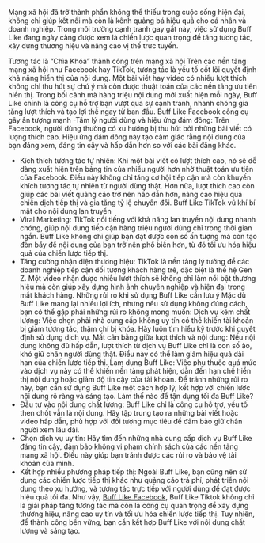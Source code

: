 Mạng xã hội đã trở thành phần không thể thiếu trong cuộc sống hiện đại, không chỉ giúp kết nối mà còn là kênh quảng bá hiệu quả cho cá nhân và doanh nghiệp. Trong môi trường cạnh tranh gay gắt này, việc sử dụng Buff Like đang ngày càng được xem là chiến lược quan trọng để tăng tương tác, xây dựng thương hiệu và nâng cao vị thế trực tuyến.

Tương tác là “Chìa Khóa” thành công trên mạng xã hội
Trên các nền tảng mạng xã hội như Facebook hay TikTok, tương tác là yếu tố cốt lõi quyết định khả năng hiển thị của nội dung. Một bài viết hay video có nhiều lượt thích không chỉ thu hút sự chú ý mà còn được thuật toán của các nền tảng ưu tiên hiển thị.
Trong bối cảnh mà hàng triệu nội dung mới xuất hiện mỗi ngày, Buff Like chính là công cụ hỗ trợ bạn vượt qua sự cạnh tranh, nhanh chóng gia tăng lượt thích và tạo lợi thế ngay từ ban đầu.
Buff Like Facebook công cụ gây ấn tượng mạnh
-Tâm lý người dùng và hiệu ứng đám đông: Trên Facebook, người dùng thường có xu hướng bị thu hút bởi những bài viết có lượng thích cao. Hiệu ứng đám đông này tạo cảm giác rằng nội dung của bạn đáng xem, đáng tin cậy và hấp dẫn hơn so với các bài đăng khác.
- Kích thích tương tác tự nhiên: Khi một bài viết có lượt thích cao, nó sẽ dễ dàng xuất hiện trên bảng tin của nhiều người hơn nhờ thuật toán ưu tiên của Facebook. Điều này không chỉ tăng cơ hội tiếp cận mà còn khuyến khích tương tác tự nhiên từ người dùng thật. Hơn nữa, lượt thích cao còn giúp các bài viết quảng cáo trở nên hấp dẫn hơn, nâng cao hiệu quả chiến dịch tiếp thị và gia tăng tỷ lệ chuyển đổi.
Buff Like TikTok vũ khí bí mật cho nội dung lan truyền
- Viral Marketing: TikTok nổi tiếng với khả năng lan truyền nội dung nhanh chóng, giúp nội dung tiếp cận hàng triệu người dùng chỉ trong thời gian ngắn.
Buff Like không chỉ giúp bạn đạt được con số ấn tượng mà còn tạo đòn bẩy để nội dung của bạn trở nên phổ biến hơn, từ đó tối ưu hóa hiệu quả của chiến lược tiếp thị.
- Tăng cường nhận diện thương hiệu: TikTok là nền tảng lý tưởng để các doanh nghiệp tiếp cận đối tượng khách hàng trẻ, đặc biệt là thế hệ Gen Z. Một video nhận được nhiều lượt thích sẽ không chỉ làm nổi bật thương hiệu mà còn giúp xây dựng hình ảnh chuyên nghiệp và hiện đại trong mắt khách hàng.
Những rủi ro khi sử dụng Buff Like cần lưu ý
Mặc dù Buff Like mang lại nhiều lợi ích, nhưng nếu sử dụng không đúng cách, bạn có thể gặp phải những rủi ro không mong muốn:
Dịch vụ kém chất lượng: Việc chọn phải nhà cung cấp không uy tín có thể khiến tài khoản bị giảm tương tác, thậm chí bị khóa. Hãy luôn tìm hiểu kỹ trước khi quyết định sử dụng dịch vụ.
Mất cân bằng giữa lượt thích và nội dung: Nếu nội dung không đủ hấp dẫn, lượt thích từ dịch vụ Buff Like chỉ là con số ảo, khó giữ chân người dùng thật. Điều này có thể làm giảm hiệu quả dài hạn của chiến lược tiếp thị.
Lạm dụng Buff Like: Việc phụ thuộc quá mức vào dịch vụ này có thể khiến nền tảng phát hiện, dẫn đến hạn chế hiển thị nội dung hoặc giảm độ tin cậy của tài khoản.
Để tránh những rủi ro này, bạn cần sử dụng Buff Like một cách hợp lý, kết hợp với chiến lược nội dung rõ ràng và sáng tạo.
Làm thế nào để tận dụng tối đa Buff Like?
- Đầu tư vào nội dung chất lượng: Buff Like chỉ là công cụ hỗ trợ, yếu tố then chốt vẫn là nội dung. Hãy tập trung tạo ra những bài viết hoặc video hấp dẫn, phù hợp với đối tượng mục tiêu để đảm bảo giữ chân người xem lâu dài.
- Chọn dịch vụ uy tín: Hãy tìm đến những nhà cung cấp dịch vụ Buff Like đáng tin cậy, đảm bảo không vi phạm chính sách của các nền tảng mạng xã hội. Điều này giúp bạn tránh được các rủi ro và bảo vệ tài khoản của mình.
- Kết hợp nhiều phương pháp tiếp thị: Ngoài Buff Like, bạn cũng nên sử dụng các chiến lược tiếp thị khác như quảng cáo trả phí, phát triển nội dung theo xu hướng, và tương tác trực tiếp với người dùng để đạt được hiệu quả tối đa.
Như vậy, [Buff Like Facebook](https://bufflike.app/), Buff Like Tiktok không chỉ là giải pháp tăng tương tác mà còn là công cụ quan trọng để xây dựng thương hiệu, nâng cao uy tín và tối ưu hóa chiến lược tiếp thị. Tuy nhiên, để thành công bền vững, bạn cần kết hợp Buff Like với nội dung chất lượng và sáng tạo.

